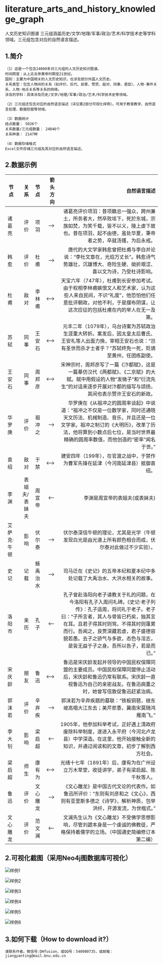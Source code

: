# literature_arts_and_history_knowledge_graph
人文历史知识图谱 三元组涵盖历史/文学/地理/军事/政治/艺术/科学技术史等学科领域。三元组包含对应的自然语言描述。 

## 1.简介
    （1）这是一个包含24000多对三元组的人文历史知识图谱。
    时间跨度：从上古炎帝黄帝时期至21世纪。
    国别：主要为中国相关的人文历史知识，也涉及部分外国人文历史。
    关系类型：包含人物间的关系（如评价、后代、前辈、赞赏、敌对、同事、君臣）、人物-事件关系、人物-地点关系等关系的网络。
    涉及的学科：具体涉及历史/文学/地理/军事/政治/艺术/科学技术史等领域。 
    
    （2）三元组还包含对应的自然语言描述（详见第2部分可视化样例）。可用于教育教学、自然语言处理、数据挖掘等领域。

    （3）数据统计
    结点数量： 5026个
    关系数量/三元组数量： 24046个
    关系种类： 2147种
    
    （4）数据存储格式
    Excel文件存储三元组及其对应的自然语言描述。

## 2.数据示例
|节点|关系|节点|箭头方向|自然语言描述|
|-|-:|-:|-:|-:|
|诸葛亮|评价|项羽|——>|诸葛亮评价项羽：昔项籍总一强众，跨州兼土，所务者大，然卒败垓下，死於东城，宗族如焚，为笑千载，皆不以义，陵上虐下故也。昔在项羽，起不由德，虽处华夏，秉帝者之势，卒就汤镬，为后永戒。|
|韩愈|评价|杜甫|——>|唐代的大文学家韩愈曾把杜甫与李白并论说：“李杜文章在，光焰万丈长”。韩愈诗气势雄壮，沉雄博大、奇险生硬、拗折艰涩、喜以文为诗，乃受杜诗影响。|
|杜甫|敌对|李林甫|<——>|天宝六年（747年），杜甫到长安参加考试。由于权相李林甫嫉恨文人和艺术家，认为这些人来自民间，不识“礼度”，他恐怕他们任意批评朝政，对他不利，于是摆布阴谋，让这次应征的包括杜甫在内的举人在无一及第。|
|苏轼|同事|王安石|<——>|元丰二年（1079年），乌台诗案为苏轼政治生涯重大转折。案发后，因太皇太后曹氏、王安礼等人出面力挽，宰相王安石也说：“岂有圣世而杀才士者乎？”苏轼终免一死，贬谪至黄州，任团练副使。|
|王安石|同事|周邦彦|<——>|宋神宗时，周邦彦写了一篇《汴都赋》，这是一篇摹仿汉代《两都赋》、《二京赋》的大赋。赋中用假设的人物“发微子”和“衍流先生”的对话来逐步开展对汴都的描写与颂扬，其间也表示赞许王安石的新政。|
|华罗庚|评价|祖冲之|——>|华罗庚在《从祖冲之的圆周率谈起》中说道：“祖冲之不仅是一位数学家，同时还通晓天文历法、机械制造、音乐，并且还是一位文学家。祖冲之制订的《大明历》，改革了历法，他将算到小数点后七位，是当时世界最精确的圆周率数值，而他创造的“密率”闻名于世。”|  
|袁绍|敌对|于禁|<——>|建安四年（199年），在官渡之战中，于禁作为曹军先锋在延津（今河南延津县）抵御袁绍。|
|李渊|表姐夫/表妹夫|周宣帝|<——|李渊是周宣帝的表姐夫(或表妹夫)|
|艾萨克·牛顿|影响|伏尔泰|——>|伏尔泰深信牛顿的理论，尤其是光学（牛顿发现白光是由光谱上所有颜色相合而成，伏尔泰对此做过不少实验）。|
|史记|记载|鲧禹治水|——>|司马迁在《史记》的五帝本纪和夏本纪中多处记载了大禹治水、大洪水相关的故事。|
|洛阳市|亲历|孔子|<——|孔子曾赴洛阳向老子请教关于礼的问题，在今洛阳有孔子入周问礼碑。《史记·老子列传》：孔子适周，将问礼于老子。老子曰：“子所言者，其人与骨皆已朽矣，独其言在耳。且君子得其时则驾，不得其时则蓬累而行。吾闻之，良贾深藏若虚，君子盛德容貌若愚。去子之骄气与多欲，态色与淫志，是皆无益于子之身。吾所以告子，若是而已。”|
|宋庆龄|朋友|鲁迅|<——>|鲁迅是宋庆龄发起并领导的中国民权保障同盟的主要成员。中国民权保障同盟停止活动后，宋庆龄和鲁迅仍常有联系。宋庆龄一直视鲁迅为自己的亲密战友。在鲁迅病重之时，她曾写信敦促鲁迅赶紧治病。|
|郭沫若|评价|辛弃疾|——>|郭沫若为辛弃疾题的墓联：“铁板铜琶，继东坡高唱大江东去；美芹悲黍，冀南宋莫随鸿雁南飞。”|
|李大钊|影响|梁启超|<——|1905年，他参加科举考试，正好遇上清政府废除科举制度，遂进入永平府（今河北卢龙县）中学深造。在这里，他开始接触全新的知识，并通过阅读和的文章，初步了解到西方社会。|
|梁启超|师生|康有为|<——>|光绪十七年（1891年）后，康有为在广州设立万木草堂，收徒讲学，弟子有梁启超、陈千秋等人。|
|鲁迅|评价|文心雕龙|——>|《文心雕龙》是中国古代文论的代表作。如鲁迅所评价：“东则有刘彦和之《文心》，西则有亚里斯多德之《诗学》，解析神质，包举洪纤，开源发流，为世楷式。”|
|文心雕龙|评价|范文澜|<——|文澜先生认为《文心雕龙》不受佛学思想影响，尽管刘勰本身是一个虔诚的佛教徒，严格保持着儒学的立场。（中国通史简编修订本第二编）|

## 2.可视化截图（采用Neo4j图数据库可视化）

   ![样例1](https://github.com/JiangYanting/literature_arts_and_history_knowledge_graph/blob/main/pictures/01%20node.png)
   
   ![样例2](https://github.com/JiangYanting/literature_arts_and_history_knowledge_graph/blob/main/pictures/02%20node.png)
   
   ![样例3](https://github.com/JiangYanting/literature_arts_and_history_knowledge_graph/blob/main/pictures/03%20node.png)
   
   ![样例4](https://github.com/JiangYanting/literature_arts_and_history_knowledge_graph/blob/main/pictures/04%20node.png)
   
   ![样例5](https://github.com/JiangYanting/literature_arts_and_history_knowledge_graph/blob/main/pictures/05.png)
   
   ![样例6](https://github.com/JiangYanting/literature_arts_and_history_knowledge_graph/blob/main/pictures/06.png)
   
 ## 3.如何下载（How to download it?）
    请联系作者。微信号:DHfusion，或QQ号：540980735，或邮箱：jiangyanting@mail.bnu.edu.cn
